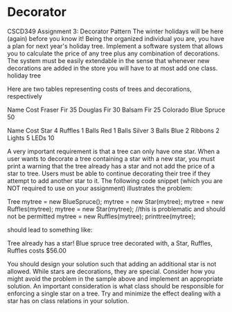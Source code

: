 # Decorator
CSCD349
Assignment 3: Decorator Pattern
The winter holidays will be here (again) before you know it! Being the organized individual you are, you have a plan for next year's holiday tree.  Implement a software system that allows you to calculate the price of any tree plus any combination of decorations. The system must be easily extendable in the sense that whenever new decorations are added in the store you will have to at most add one class. 	holiday tree

Here are two tables representing costs of trees and decorations, respectively

Name 	Cost
Fraser Fir 	35
Douglas Fir 	30
Balsam Fir 	25
Colorado Blue Spruce 	50

 
Name 	Cost
Star 	4
Ruffles 	1
Balls Red 	1
Balls Silver 	3
Balls Blue 	2
Ribbons 	2
Lights 	5
LEDs 	10


A very important requirement is that a tree can only have one star. When a user wants to decorate a tree containing a star with a new star, you must print a warning that the tree already has a star and not add the price of a star to tree. Users must be able to continue decorating their tree if they attempt to add another star to it.  The following code snippet (which you are NOT required to use on your assignment) illustrates the problem:

Tree mytree = new BlueSpruce();
mytree = new Star(mytree);
mytree = new Ruffles(mytree);
mytree = new Star(mytree); //this is problematic and should not be permitted
mytree = new Ruffles(mytree);
printtree(mytree);

should lead to something like:

Tree already has a star!
Blue spruce tree decorated with, a Star, Ruffles, Ruffles costs $56.00

You should design your solution such that adding an additional star is not allowed.  While stars are decorations, they are special.  Consider how you might avoid the problem in the sample above and implement an appropriate solution.  An important consideration is what class should be responsible for enforcing a single star on a tree.  Try and minimize the effect dealing with a star has on class relations in your solution.
